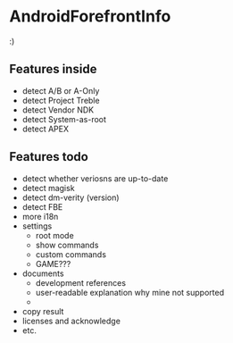 # AndroidForefrontInfo
:)

## Features inside
- detect A/B or A-Only
- detect Project Treble
- detect Vendor NDK
- detect System-as-root
- detect APEX

## Features todo
- detect whether veriosns are up-to-date
- detect magisk
- detect dm-verity (version)
- detect FBE
- more i18n
- settings
  - root mode
  - show commands
  - custom commands
  - GAME???
- documents
  - development references
  - user-readable explanation why mine not supported
  - 
- copy result
- licenses and acknowledge
- etc.
